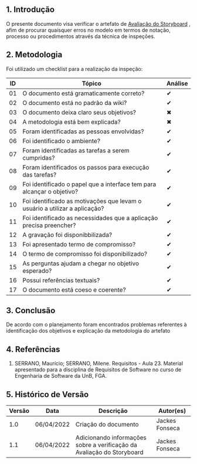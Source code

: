 ## 1. Introdução

O presente documento visa verificar o artefato de [Avaliação do Storyboard](../design_avaliacao_desenvolvimento/nivel_1/avaliacao_storyboard.md) , afim de procurar quaisquer erros no modelo em termos de notação, processo ou procedimentos através da técnica de inspeçōes.

## 2. Metodologia

Foi utilizado um checklist para a realização da inspeção:

| ID  | Tópico                                                                            | Análise  |
| --- | --------------------------------------------------------------------------------- |---|
| 01  | O documento está gramaticamente correto?                                          | ✔ |
| 02  | O documento está no padrão da wiki?                                               | ✔ |
| 03  | O documento deixa claro seus objetivos?                                           | ✖ |
| 04  | A metodologia está bem explicada?                                                 | ✖ |
| 05  | Foram identificadas as pessoas envolvidas?                                        | ✔ |
| 06 | Foi identificado o ambiente?                                                       | ✔ |
| 07 | Foram identificadas as tarefas a serem cumpridas?                                  | ✔ |
| 08 | Foram identificados os passos para execução das tarefas?                           | ✔ |
| 09 | Foi identificado o papel que  a interface tem para alcançar o objetivo?            | ✔ |
| 10 | Foi identificado as motivações que levam o usuário a utilizar a aplicação?         | ✔ |
| 11 | Foi identificado as necessidades que a aplicação precisa preencher?                | ✔ |
| 12 | A gravação foi disponibbilizada?                                                   | ✔ |
| 13| Foi apresentado termo de compromisso?                                               | ✔ |
| 14 | O termo de compromisso foi disponibilizado?                                        | ✔ |
| 15 | As perguntas ajudam a chegar no objetivo esperado?                                  | ✔ |
| 16 | Possui referências textuais?                                                       | ✔ |
| 17 | O documento está coeso e coerente?                                                 | ✔ |

## 3. Conclusão

De acordo com o planejamento foram encontrados problemas referentes à identificação dos objetivos e explicação da metodologia do artefato


## 4. Referências

1. SERRANO, Maurício; SERRANO, Milene. Requisitos - Aula 23. Material apresentado para a disciplina de Requisitos de Software no curso de Engenharia de Software da UnB, FGA.

## 5. Histórico de Versão

| Versão | Data       | Descrição            | Autor(es) |
| ------ | ---------- | -------------------- | --------- |
| 1.0    | 06/04/2022 | Criação do documento | Jackes Fonseca          |
| 1.1    | 06/04/2022 | Adicionando informações sobre a verificação da Avaliação do Storyboard | Jackes Fonseca          |
